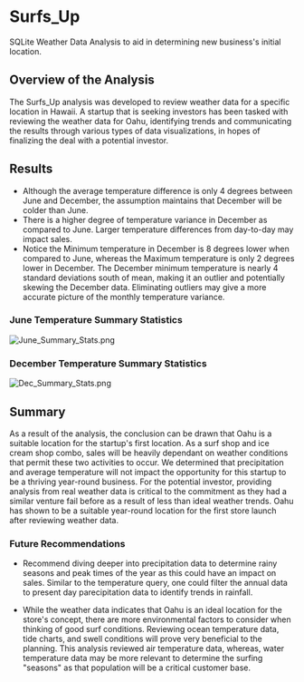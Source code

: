 # Surfs_Up
SQLite Weather Data Analysis to aid in determining new business's initial location.

## Overview of the Analysis
The Surfs_Up analysis was developed to review weather data for a specific location in Hawaii. A startup that is seeking investors has been tasked with reviewing the weather data for Oahu, identifying trends and communicating the results through various types of data visualizations, in hopes of finalizing the deal with a potential investor.

## Results
* Although the average temperature difference is only 4 degrees between June and December, the assumption maintains that December will be colder than June.
* There is a higher degree of temperature variance in December as compared to June. Larger temperature differences from day-to-day may impact sales.
* Notice the Minimum temperature in December is 8 degrees lower when compared to June, whereas the Maximum temperature is only 2 degrees lower in December. The December minimum temperature is nearly 4 standard deviations south of mean, making it an outlier and potentially skewing the December data. Eliminating outliers may give a more accurate picture of the monthly temperature variance.

### June Temperature Summary Statistics
![June_Summary_Stats.png](https://github.com/stovepipe/Surfs_Up/blob/main/Resources/June_Summary_Stats.png)

### December Temperature Summary Statistics
![Dec_Summary_Stats.png](https://github.com/stovepipe/Surfs_Up/blob/main/Resources/Dec_Summary_Stats.png)

## Summary
As a result of the analysis, the conclusion can be drawn that Oahu is a suitable location for the startup's first location. As a surf shop and ice cream shop combo, sales will be heavily dependant on weather conditions that permit these two activities to occur. We determined that precipitation and average temperature will not impact the opportunity for this startup to be a thriving year-round business. For the potential investor, providing analysis from real weather data is critical to the commitment as they had a similar venture fail before as a result of less than ideal weather trends. Oahu has shown to be a suitable year-round location for the first store launch after reviewing weather data.

### Future Recommendations
* Recommend diving deeper into precipitation data to determine rainy seasons and peak times of the year as this could have an impact on sales. Similar to the temperature query, one could filter the annual data to present day parecipitation data to identify trends in rainfall.

* While the weather data indicates that Oahu is an ideal location for the store's concept, there are more environmental factors to consider when thinking of good surf conditions. Reviewing ocean temperature data, tide charts, and swell conditions will prove very beneficial to the planning. This analysis reviewed air temperature data, whereas, water temperature data may be more relevant to determine the surfing "seasons" as that population will be a critical customer base.



